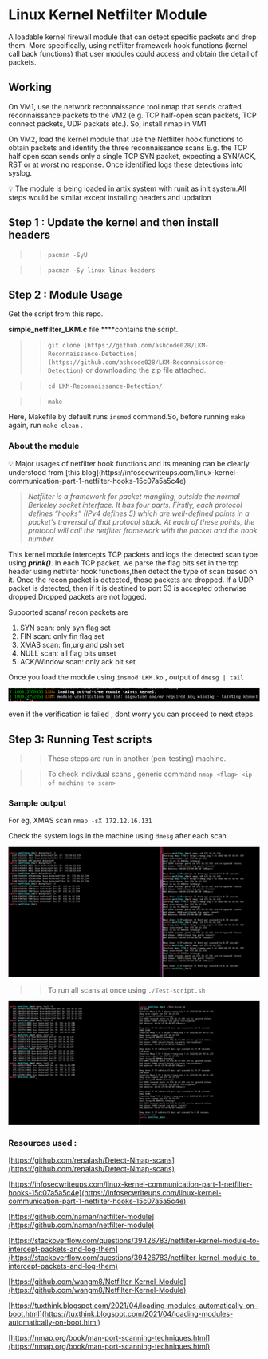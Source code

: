 # Linux Kernel Netfilter Module

A loadable kernel firewall module that can detect specific packets and drop them. 
More specifically, using netfilter framework hook functions
(kernel call back functions) that user modules could access and obtain the detail of
packets.

## Working
On VM1, use the network reconnaissance tool nmap that sends crafted
reconnaissance packets to the VM2 (e.g. TCP half-open scan packets, TCP connect
packets, UDP packets etc.). So, install nmap in VM1

On VM2, load the kernel module that use the Netfilter hook
functions to obtain packets and identify the three reconnaissance scans E.g. the TCP half open
scan sends only a single TCP SYN packet, expecting a SYN/ACK, RST or at worst no
response. Once identified logs these detections into syslog.

<aside>
💡 The module is being loaded in artix system with runit as init system.All steps would be similar except installing headers and updation

</aside>

## Step 1 : Update the kernel and then install headers

>> `pacman -SyU` 

>> `pacman -Sy linux linux-headers`

## Step 2 : Module Usage

Get the script from this repo.

**simple_netfilter_LKM.c** file ****contains the script.

>>`git clone [https://github.com/ashcode028/LKM-Reconnaissance-Detection](https://github.com/ashcode028/LKM-Reconnaissance-Detection)` or downloading the zip file attached.

>>`cd LKM-Reconnaissance-Detection/`

>> `make`

Here, Makefile by default runs `insmod` command.So, before running `make` again, run `make clean` .

### About the module

<aside>
💡 Major usages of netfilter hook functions and its meaning can be clearly understood from [this blog](https://infosecwriteups.com/linux-kernel-communication-part-1-netfilter-hooks-15c07a5a5c4e)

> *Netfilter is a framework for packet mangling, outside the normal Berkeley socket interface. It has four parts. Firstly, each protocol defines “hooks” (IPv4 defines 5) which are well-defined points in a packet’s traversal of that protocol stack. At each of these points, the protocol will call the netfilter framework with the packet and the hook number.*
> 
</aside>

This kernel module intercepts TCP packets and logs the detected scan type using ***prink()***. In each TCP packet, we parse the flag bits set in the tcp header using netfilter hook functions,then detect the type of scan based on it. Once the recon packet is detected, those packets are dropped. If a UDP packet is detected, then if it is destined to port 53 is accepted otherwise dropped.Dropped packets are not logged.

Supported scans/ recon packets are 

1. SYN scan: only syn flag set
2. FIN scan: only fin flag set
3. XMAS scan: fin,urg and psh set
4. NULL scan: all flag bits unset
5. ACK/Window scan: only ack bit set

Once you load the module using `insmod LKM.ko` , output of `dmesg | tail`

![Screenshot from 2022-02-20 20-15-55.png](Linux%20Kernel%20Netfilter%20Module%20fc5227bc12664995a805ab67986dabe9/Screenshot_from_2022-02-20_20-15-55.png)

even if the verification is failed , dont worry you can proceed to next steps.

## Step 3: Running Test scripts

>> These steps are run in another (pen-testing) machine.

>> To check indivdual scans , generic command `nmap <flag> <ip of machine to scan>`

### Sample output

For eg, XMAS scan `nmap -sX 172.12.16.131`

Check the system logs in the machine using `dmesg` after each scan.

![Screenshot from 2022-02-20 23-19-45.png](Linux%20Kernel%20Netfilter%20Module%20fc5227bc12664995a805ab67986dabe9/Screenshot_from_2022-02-20_23-19-45.png)

>> To run all scans at once using `./Test-script.sh`

![Screenshot from 2022-02-21 12-57-08.png](Linux%20Kernel%20Netfilter%20Module%20fc5227bc12664995a805ab67986dabe9/Screenshot_from_2022-02-21_12-57-08.png)

### Resources used :

[https://github.com/repalash/Detect-Nmap-scans](https://github.com/repalash/Detect-Nmap-scans)

[https://infosecwriteups.com/linux-kernel-communication-part-1-netfilter-hooks-15c07a5a5c4e](https://infosecwriteups.com/linux-kernel-communication-part-1-netfilter-hooks-15c07a5a5c4e)

[https://github.com/naman/netfilter-module](https://github.com/naman/netfilter-module)

[https://stackoverflow.com/questions/39426783/netfilter-kernel-module-to-intercept-packets-and-log-them](https://stackoverflow.com/questions/39426783/netfilter-kernel-module-to-intercept-packets-and-log-them)

[https://github.com/wangm8/Netfilter-Kernel-Module](https://github.com/wangm8/Netfilter-Kernel-Module)

[https://tuxthink.blogspot.com/2021/04/loading-modules-automatically-on-boot.html](https://tuxthink.blogspot.com/2021/04/loading-modules-automatically-on-boot.html)

[https://nmap.org/book/man-port-scanning-techniques.html](https://nmap.org/book/man-port-scanning-techniques.html)
